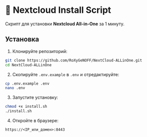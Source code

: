 # 🚀 Nextcloud Install Script

Скрипт для установки **Nextcloud All-in-One** за 1 минуту.

## Установка

1. Клонируйте репозиторий:
```bash
git clone https://github.com/RoXyGeNOFF/NextCloud-ALLinOne.git
cd NextCloud-ALLinOne
```

2. Скопируйте `.env.example` в `.env` и отредактируйте:
```bash
cp .env.example .env
nano .env
```

3. Запустите установку:
```bash
chmod +x install.sh
./install.sh
```

4. Откройте в браузере:
```
https://<IP_или_домен>:8443
```
